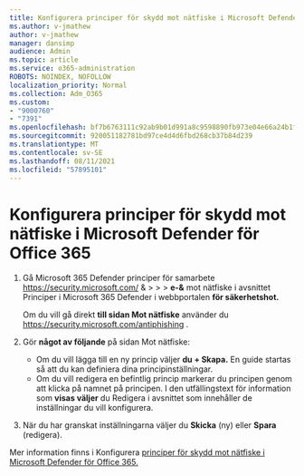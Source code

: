```yaml
---
title: Konfigurera principer för skydd mot nätfiske i Microsoft Defender för Office 365
ms.author: v-jmathew
author: v-jmathew
manager: dansimp
audience: Admin
ms.topic: article
ms.service: o365-administration
ROBOTS: NOINDEX, NOFOLLOW
localization_priority: Normal
ms.collection: Adm_O365
ms.custom:
- "9000760"
- "7391"
ms.openlocfilehash: bf7b6763111c92ab9b01d991a8c9598890fb973e04e66a24b1f21863e11e2d91
ms.sourcegitcommit: 920051182781bd97ce4d4d6fbd268cb37b84d239
ms.translationtype: MT
ms.contentlocale: sv-SE
ms.lasthandoff: 08/11/2021
ms.locfileid: "57895101"
---
```

# <a name="set-up-anti-phishing-policies-in-microsoft-defender-for-office-365"></a>Konfigurera principer för skydd mot nätfiske i Microsoft Defender för Office 365

1. Gå Microsoft 365 Defender principer för samarbete <https://security.microsoft.com/> &  \>  \>  \> **e-&** mot nätfiske i avsnittet Principer i Microsoft 365 Defender i webbportalen **för säkerhetshot.**

   Om du vill gå direkt **till sidan Mot nätfiske** använder du <https://security.microsoft.com/antiphishing> .

2. Gör **något av följande** på sidan Mot nätfiske:
   - Om du vill lägga till en ny princip väljer **du + Skapa.** En guide startas så att du kan definiera dina principinställningar.
   - Om du vill redigera en befintlig princip markerar du principen genom att klicka på namnet på principen. I den utfällingstext för information som **visas väljer** du Redigera i avsnittet som innehåller de inställningar du vill konfigurera.

3. När du har granskat inställningarna väljer du **Skicka** (ny) eller **Spara** (redigera).

Mer information finns i Konfigurera [principer för skydd mot nätfiske i Microsoft Defender för Office 365.](https://docs.microsoft.com/microsoft-365/security/office-365-security/configure-mdo-anti-phishing-policies)

